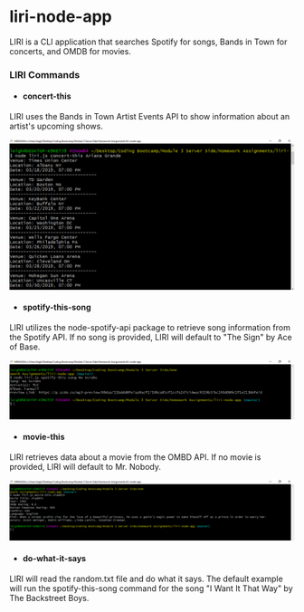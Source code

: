# liri-node-app

LIRI is a CLI application that searches Spotify for songs, Bands in Town for concerts, and OMDB for movies.

### LIRI Commands

* #### concert-this
LIRI uses the Bands in Town Artist Events API to show information about an artist's upcoming shows.

![concert-this-example](./screenshots/concert-this.png)

* #### spotify-this-song
LIRI utilizes the node-spotify-api package to retrieve song information from the Spotify API. If no song is provided, LIRI will default to "The Sign" by Ace of Base.

![spotify-this-song-example](./screenshots/spotify-this-song.png)

* #### movie-this
LIRI retrieves data about a movie from the OMBD API.  If no movie is provided, LIRI will default to Mr. Nobody.

![movie-this-example](./screenshots/movie-this.png)

* #### do-what-it-says
LIRI will read the random.txt file and do what it says. The default example will run the spotify-this-song command for the song "I Want It That Way" by The Backstreet Boys.

